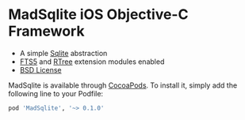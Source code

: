 # MadSqlite iOS Objective-C Framework

 * A simple [Sqlite](https://sqlite.org) abstraction
 * [FTS5](https://sqlite.org/fts5.html) and [RTree](https://www.sqlite.org/rtree.html) extension modules enabled
 * [BSD License](LICENSE.md)


MadSqlite is available through [CocoaPods](http://cocoapods.org). To install
it, simply add the following line to your Podfile:

```ruby
pod 'MadSqlite', '~> 0.1.0'
```

